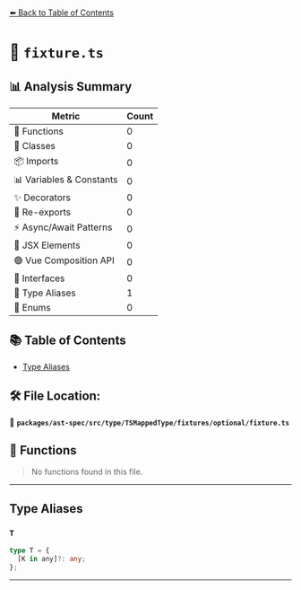 [⬅️ Back to Table of Contents](../../../../../../../index.md)

# 📄 `fixture.ts`

## 📊 Analysis Summary

| Metric | Count |
|--------|-------|
| 🔧 Functions | 0 |
| 🧱 Classes | 0 |
| 📦 Imports | 0 |
| 📊 Variables & Constants | 0 |
| ✨ Decorators | 0 |
| 🔄 Re-exports | 0 |
| ⚡ Async/Await Patterns | 0 |
| 💠 JSX Elements | 0 |
| 🟢 Vue Composition API | 0 |
| 📐 Interfaces | 0 |
| 📑 Type Aliases | 1 |
| 🎯 Enums | 0 |

## 📚 Table of Contents

- [Type Aliases](#type-aliases)

## 🛠️ File Location:
📂 **`packages/ast-spec/src/type/TSMappedType/fixtures/optional/fixture.ts`**

## 🔧 Functions

> No functions found in this file.


---

## Type Aliases

### `T`

```ts
type T = {
  [K in any]?: any;
};
```


---